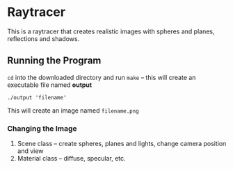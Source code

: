 # Raytracer

This is a raytracer that creates realistic images with spheres and planes, reflections and shadows.


## Running the Program

`cd` into the downloaded directory and run `make` – this will create an executable file named **output**


```
./output 'filename'
```
This will create an image named `filename.png`

### Changing the Image

1. Scene class – create spheres, planes and lights, change camera position and view
2. Material class – diffuse, specular, etc.
